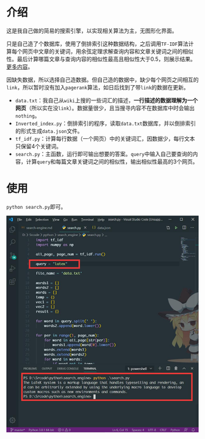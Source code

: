 # 介绍

这是我自己做的简易的搜索引擎，以实现相关算法为主，无图形化界面。

只是自己造了个数据库，使用了倒排索引这种数据结构，之后调用`TF-IDF`算法计算每个网页中文章的关键词，用余弦定理求解查询内容和文章关键词之间的相似性。最后计算哪篇文章与查询内容的相似性最高且相似性大于0.5，则展示结果。[更多内容](https://muyuuuu.github.io/2019/05/19/search-engine/)。

因缺失数据，所以选择自己造数据。但自己造的数据中，缺少每个网页之间相互的`link`，所以暂时没有加入`pagerank`算法，如日后找到了带`link`的数据在更新。

- `data.txt`：我自己从`wiki`上搜的一些词汇的描述，**一行描述的数据理解为一个网页**（所以实在没`link`）。数据量很少，且当搜寻内容不在数据库中时会输出`nothing`。
- `Inverted_index.py`：倒排索引的程序，读取`data.txt`数据库，并以倒排索引的形式生成`data.json`文件。
- `tf_idf.py`：计算每行数据（一个网页）中的关键词汇，因数据少，每行文本只保留4个关键词。
- `search.py`：主函数，运行即可输出想要的答案。`query`中输入自己要查询的内容，计算`query`和每篇文章关键词之间的相似性，输出相似性最高的3个网页。

# 使用

`python search.py`即可。

<p align="center">
    <img src="./show.jpg" alt="logo">
</p>